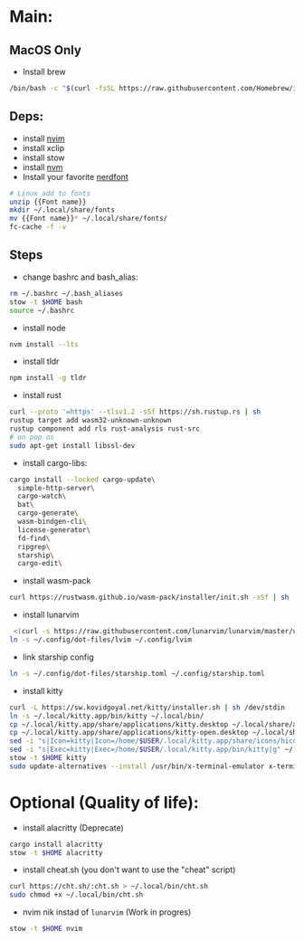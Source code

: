 # Main:

## MacOS Only
- Install brew
```bash
/bin/bash -c "$(curl -fsSL https://raw.githubusercontent.com/Homebrew/install/HEAD/install.sh)"
```

## Deps:
- install [nvim](https://github.com/neovim/neovim/wiki/Installing-Neovim)
- install xclip
- install stow
- install [nvm](https://github.com/nvm-sh/nvm#install--update-script)
- Install your favorite [nerdfont](https://www.nerdfonts.com/font-downloads)
```bash
# Linux add to fonts
unzip {{Font name}}
mkdir ~/.local/share/fonts
mv {{Font name}}* ~/.local/share/fonts/
fc-cache -f -v
```

## Steps
- change bashrc and bash_alias:
```bash
rm ~/.bashrc ~/.bash_aliases
stow -t $HOME bash
source ~/.bashrc
```
- install node
```bash
nvm install --lts
```
- install tldr
```bash
npm install -g tldr
```
- install rust
```bash 
curl --proto '=https' --tlsv1.2 -sSf https://sh.rustup.rs | sh
rustup target add wasm32-unknown-unknown
rustup component add rls rust-analysis rust-src
# on pop os
sudo apt-get install libssl-dev
```
- install cargo-libs:
```bash
cargo install --locked cargo-update\
  simple-http-server\
  cargo-watch\
  bat\
  cargo-generate\
  wasm-bindgen-cli\
  license-generator\
  fd-find\
  ripgrep\
  starship\
  cargo-edit\
```
- install wasm-pack
```bash
curl https://rustwasm.github.io/wasm-pack/installer/init.sh -sSf | sh 
```
- install lunarvim
```bash
 <(curl -s https://raw.githubusercontent.com/lunarvim/lunarvim/master/utils/installer/install.sh)
ln -s ~/.config/dot-files/lvim ~/.config/lvim
```
- link starship config
```bash
ln -s ~/.config/dot-files/starship.toml ~/.config/starship.toml
```
- install kitty
```bash
curl -L https://sw.kovidgoyal.net/kitty/installer.sh | sh /dev/stdin
ln -s ~/.local/kitty.app/bin/kitty ~/.local/bin/
cp ~/.local/kitty.app/share/applications/kitty.desktop ~/.local/share/applications/
cp ~/.local/kitty.app/share/applications/kitty-open.desktop ~/.local/share/applications/
sed -i "s|Icon=kitty|Icon=/home/$USER/.local/kitty.app/share/icons/hicolor/256x256/apps/kitty.png|g" ~/.local/share/applications/kitty*.desktop
sed -i "s|Exec=kitty|Exec=/home/$USER/.local/kitty.app/bin/kitty|g" ~/.local/share/applications/kitty*.desktop
stow -t $HOME kitty
sudo update-alternatives --install /usr/bin/x-terminal-emulator x-terminal-emulator `which kitty` 50
```

# Optional (Quality of life):
- install alacritty (Deprecate)
```bash
cargo install alacritty
stow -t $HOME alacritty
```
- install cheat.sh (you don't want to use the "cheat" script)
```bash
curl https://cht.sh/:cht.sh > ~/.local/bin/cht.sh
sudo chmod +x ~/.local/bin/cht.sh
```
- nvim nik instad of `lunarvim` (Work in progres)
```bash
stow -t $HOME nvim
```

